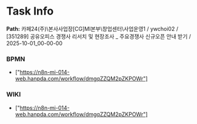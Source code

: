 # Task Info

**Path:** 카페24(주)\본사사업장\[CG]MI본부\창업센터\사업운영1 / ywchoi02 / [351289] 공유오피스 경쟁사 리서치 및 현장조사 _ 주요경쟁사 신규오픈 안내 받기 / 2025-10-01_00-00-00

### BPMN
- ["https://n8n-mi-014-web.hanpda.com/workflow/dmgqZZQM2pZKPOWr"]

### WIKI
- ["https://n8n-mi-014-web.hanpda.com/workflow/dmgqZZQM2pZKPOWr"]

